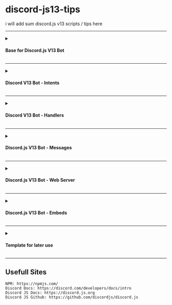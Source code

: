 # discord-js13-tips
i will add sum discord.js v13 scripts / tips here

--------------------------------------------------

<details>
<summary><h4>Base for Discord.js V13 Bot</h4></summary>
  
```js
const { Client, Intents } = require('discord.js');
const client = new Client({ intents: [Intents.FLAGS.GUILDS] });

client.on('ready', () => {
  console.log(`Bot Have been Successfully started: ${client.user.tag}`);
});

client.login('token');
```
  
</details>

--------------------------------------------------

<details>
<summary><h4>Discord V13 Bot - Intents</h4></summary>

**Basic Intents**
```js
    intents: [
        Intents.FLAGS.GUILDS, // Basic Guild stuff.
        Intents.FLAGS.GUILD_MESSAGES, // Bot Can react to Messages sent in guilds.
        Intents.FLAGS.GUILD_BANS, // Bot can manage bans
        Intents.FLAGS.GUILD_PRESENCES, // Guilds can manage bot Precense.
        Intents.FLAGS.DIRECT_MESSAGES, // Bot can send / react to DMS.
        Intents.FLAGS.MANAGE_MESSAGES, // Bot can manage messages.
    ]
```

**All Intents**
```js
    const kaikkiintentit = new Intents(32767); // Will give all intents.

    intents: [
        kaikkiintentit // written in finnish but means all intents
    ]

```

</details>

--------------------------------------------------

<details>
<summary><h4>Discord V13 Bot - Handlers</h4></summary>

**Example Command ["SLASH"]**
```js
const { SlashCommandBuilder } = require("@discordjs/builders");

module.exports = {
    data: new SlashCommandBuilder()
        .setName("sayhello")
        .setDescription("Command Desc"),

    async execute(interaction) {

        interaction.reply({
            content: "Hello!", // Content "message"
            //Embeds: [], // Embeds
            ephemeral: true, // Will reply as interaction creator sees only
        });
    },
};
```

**Command Handler from** `commands` **folder**
```js

const fs = require("fs");

const commandFiles = fs.readdirSync("./commands").filter(file => file.endsWith(".js"))
const commands = [];

client.commands = new Collection();

for (const file of commandFiles) {
    const command = require(`./commands/${file}`);
    commands.push(command.data.toJSON());
    client.commands.set(command.data.name, command)
}
```

**Event Handler from** `events` **folder**
```js
const fs = require("fs");

const eventFiles = fs.readdirSync('./events').filter(file => file.endsWith('.js'));
for (const file of eventFiles) {
	const event = require(`./events/${file}`);
	if (event.once) {
		client.once(event.name, (...args) => event.execute(...args));
	} else {
		client.on(event.name, (...args) => event.execute(...args));
	}
}
```

</details>

--------------------------------------------------

<details>
<summary><h4>Discord.js V13 Bot - Messages</h4></summary>

**Normal Messages**
```js

const embedi = new Discord.MessageEmbed()
.setAuthor({ name: "test embedi" });

message.channel.send({
  content: "hello", // Content = message
  embeds: [embedi] // message Embeds
});

message.reply({
  content: "hello", // Content = message
  embeds: [embedi] // message Embeds
});
```

**Interaction Messages**
```js
const embedi = new Discord.MessageEmbed()
.setAuthor({ name: "test embedi" });

interaction.channel.send({
  content: "hello", // Content = message
  embeds: [embedi], // message Embeds
});

interaction.reply({
  content: "hello", // Content = message
  embeds: [embedi], // message Embeds
  ephemeral: true or false // True = private msg | false = public
});
```

</details>

--------------------------------------------------

<details>
<summary><h4>Discord.js V13 Bot - Web Server</h4></summary>

**Simple Web Server index.js**
```js
const fs = require("fs");

fs.readdirSync("handlers/").forEach(dirs => require("./handlers/" + dirs)(client));
```

**Simple Web Server handlers/monitor.js**
```js
const express = require("express"); // Import Express module
const app = express(); // INIT Express as app
const port = 6969; // Web Listener Port

module.exports = (client) => {
    // App will give response if url = localhost:6969 not localhost:6969/lolxd
    app.get("/", async (req, res) => { 
        res.send("Copyright (c) 2022 mazk All rights reserved.")
    });
    
    // Listen localhost:6969 or public:6969 if firewall allow
    app.listen(port, async () => {
        console.log("Started Hosting on: http://localhost:" + port);
    });
};
```

<details>
<summary><h5>Addon [uptimerobot.com] Status Page</h5></summary>

```md
1: Register or Login.
2: Create new Monitor
3: Name it like "Discord Bot"
4: Set Monitor type as "HTTP(s)"
5: Set URL (or IP) as "http://publicip:port/" like ["128.218.12.34:6969/"]
6: Save Changes
```


</details>

</details>

--------------------------------------------------

<details>
<summary><h4>Discord.js V13 Bot - Embeds</h4></summary>

```js
const { MessageEmbed } = require('discord.js');

const ExampleEmbed = new MessageEmbed()
	.setColor('#4278f5') // https://g.co/kgs/AJQC7D google color picker
	.setTitle('Embed Title') // Embed Title
	.setURL('https://github.com/mazk5145') // Embed Title Url
	.setAuthor({ name: 'Author Name', iconURL: 'https://i.imgur.com/sZFxUoj_d.webp', url: 'https://github.com/mazk5145' }) //Author Name, Icon, Link
	.setDescription('Desc Content') // Embed Desc Content
	.setThumbnail('https://i.imgur.com/sZFxUoj_d.webp') // Thumbnail Picture
	.addField('Field Title', 'Field Value', true) // Fields
	.setImage('https://i.imgur.com/sZFxUoj_d.webp') // Embed Image
	.setTimestamp() // Add timestamp to your embed
	.setFooter({ text: 'Footer Text', iconURL: 'https://i.imgur.com/sZFxUoj_d.webp' }); // Embed Footer text + icon
```

**Credits**
```
https://discordjs.guide/popular-topics/embeds.html
```

</details>

--------------------------------------------------

<details>
<summary><h4>Template for later use</h4></summary>

### (TEMPLATE DON'T DELETE)
```js

```

### (TEMPLATE DON'T DELETE)
```js

```

### (TEMPLATE DON'T DELETE)
```js

```

### (TEMPLATE DON'T DELETE)
```js

```

### (TEMPLATE DON'T DELETE)
```js

```

### (TEMPLATE DON'T DELETE)
```js

```

### (TEMPLATE DON'T DELETE)
```js

```

### (TEMPLATE DON'T DELETE)
```js

```

### (TEMPLATE DON'T DELETE)
```js

```

### (TEMPLATE DON'T DELETE)
```js

```

### (TEMPLATE DON'T DELETE)
```js

```

### (TEMPLATE DON'T DELETE)
```js

```

### (TEMPLATE DON'T DELETE)
```js

```

### (TEMPLATE DON'T DELETE)
```js

```

### (TEMPLATE DON'T DELETE)
```js

```

### (TEMPLATE DON'T DELETE)
```js

```

### (TEMPLATE DON'T DELETE)
```js

```

### (TEMPLATE DON'T DELETE)
```js

```

### (TEMPLATE DON'T DELETE)
```js

```

</details>

--------------------------------------------------


## Usefull Sites
```
NPM: https://npmjs.com/
Discord Docs: https://discord.com/developers/docs/intro
Discord JS Docs: https://discord.js.org
Discord JS Github: https://github.com/discordjs/discord.js
```
